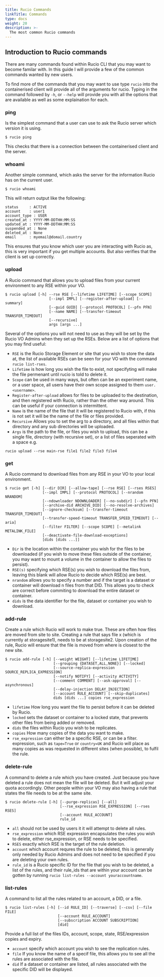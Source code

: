 ```yaml
---
title: Rucio Commands
linkTitle: Commands
type: docs
weight: 20
description: >-
  The most common Rucio commands
---
```


## Introduction to Rucio commands

There are many commands found within Rucio CLI that you may want to become
familar with. In this guide I will provide a few of the common commands wanted
by new users.

To find more of the commands that you may want to use type `rucio` into the
containerised client will provide all of the arguments for rucio. Typing in the
command followed by `-h`, or `--help` will provide you with all the options that
are available as well as some explaination for each.

### ping

Is the simplest command that a user can use to ask the Rucio server which
version it is using.

```shell
$ rucio ping
```

This checks that there is a connection between the containerised client and the
server.

### whoami

Another simple command, which asks the server for the information Rucio has on
the current user.

```shell
$ rucio whoami
```

This will return output like the following:

```shell
status     : ACTIVE
account    : user1
account_type : USER
created_at : YYYY-MM-DDTHH:MM:SS
updated_at : YYYY-MM-DDTHH:MM:SS
suspended_at : None
deleted_at : None
email      : myemail@domail.country
```

This ensures that you know which user you are interacting with Rucio as, this is
very important if you get multiple accounts. But also verifies that the client
is set up correctly.

### upload

A Rucio command that allows you to upload files from your current environment to
any RSE within your VO.

```shell
$ rucio upload [-h] --rse RSE [--lifetime LIFETIME] [--scope SCOPE]
                    [--impl IMPL] [--register-after-upload] [--summary]
                    [--guid GUID] [--protocol PROTOCOL] [--pfn PFN]
                    [--name NAME] [--transfer-timeout TRANSFER_TIMEOUT]
                    [--recursive]
                    args [args ...]
```

Several of the options you will not need to use as they will be set by the Rucio
VO Admins when they set up the RSEs. Below are a list of options that you may
find useful:

- `RSE` is the Rucio Storage Element or site that you wish to store the data at,
  the list of available RSEs can be seen for your VO with the command
  `rucio list-rses`.
- `Lifetime` is how long you wish the file to exist, not specifyting will make
  the file permenant until rucio is told to delete it.
- `Scope` can be used in many ways, but often can be an experiment name, or a
  user space, all users have their own scope assigned to them `user.<username>`.
- `Register-after-upload` allows for files to be uploaded to the destination,
  and then registered with Rucio, rather than the other way around. This can be
  useful if your connection is intermittent.
- `Name` is the name of the file that it will be registered to Rucio with, if
  this is not set it will be the name of the file or files provided.
- `Recursive` Allows you to set the arg to a directory, and all files within
  that directory and any sub directories will be uploaded.
- `Args` is the path to the file, or files you wish to upload, this can be a
  single file, directory (with recursive set), or a list of files seperated with
  a space e.g.

```shell
rucio upload --rse main-rse file1 file2 file3 file4
```

### get

A Rucio command to download files from any RSE in your VO to your local
environment.

```shell
$ rucio get [-h] [--dir DIR] [--allow-tape] [--rse RSE] [--rses RSES]
                 [--impl IMPL] [--protocol PROTOCOL] [--nrandom NRANDOM]
                 [--ndownloader NDOWNLOADER] [--no-subdir] [--pfn PFN]
                 [--archive-did ARCHIVE_DID] [--no-resolve-archives]
                 [--ignore-checksum] [--transfer-timeout TRANSFER_TIMEOUT]
                 [--transfer-speed-timeout TRANSFER_SPEED_TIMEOUT] [--aria]
                 [--filter FILTER] [--scope SCOPE] [--metalink METALINK_FILE]
                 [--deactivate-file-download-exceptions]
                 [dids [dids ...]]
```

- `Dir` is the location within the container you wish for the files to be
  downloaded (if you wish to move these files outside of the container, you may
  want to mount a volume in the container to allow the files to persist).
- `RSE(s)` specifying which RSE(s) you wish to download the files from, leaving
  this blank will allow Rucio to decide which RSE(s) are best.
- `nrandom` allows you to specify a number and if the target is a dataset or
  container will download n files from that DID. This allows you to check are
  correct before commiting to download the entire dataset or container.
- `dids` is the data identifier for the file, dataset or container you wish to
  download.

### add-rule

Create a rule which Rucio will work to make true. These are often how files are
moved from site to site. Creating a rule that says file x (which is currently at
storagesite1), needs to be at storagesite2. Upon creation of the rule, Rucio
will ensure that the file is moved from where is closest to the new site.

```shell
$ rucio add-rule [-h] [--weight WEIGHT] [--lifetime LIFETIME]
                      [--grouping {DATASET,ALL,NONE}] [--locked]
                      [--source-replica-expression SOURCE_REPLICA_EXPRESSION]
                      [--notify NOTIFY] [--activity ACTIVITY]
                      [--comment COMMENT] [--ask-approval] [--asynchronous]
                      [--delay-injection DELAY_INJECTION]
                      [--account RULE_ACCOUNT] [--skip-duplicates]
                      dids [dids ...] copies rse_expression
```

- `lifetime` How long you want the file to persist before it can be deleted by
  Rucio.
- `locked` sets the dataset or container to a locked state, that prevents other
  files from being added or removed.
- `dids` the files within Rucio you wish to be replicates.
- `copies` How many copies of the data you want to make.
- `rse_expression` can either be a specific RSE, or can be a filter. expression,
  such as `tape=True` or `country=UK` and Rucio will place as many copies as was
  requested in different sites (when possible), to fulfil the rule.

### delete-rule

A command to delete a rule which you have created. Just because you have deleted
a rule does not mean the file will be deleted. But it will adjust your quota
accordingly. Other people within your VO may also having a rule that states the
file needs to be at the same site.

```shell
$ rucio delete-rule [-h] [--purge-replicas] [--all]
                         [--rse_expression RSE_EXPRESSION] [--rses RSES]
                         [--account RULE_ACCOUNT]
                         rule_id
```

- `all` should not be used by users it it will attempt to delete all rules.
- `rse_expression` which RSE expression encapsulates the rules you wish to
  delete, either rse_expression, or RSE needs to be specified.
- `RSES` exactly which RSE is the target of the rule deletion.
- `account` which account requres the rule to be deleted, this is generally only
  needed by Rucio Admins and does not need to be specified if you are deleting
  your own rules.
- `rule_id` is a Rucio specific ID for the file that you wish to be deleted, a
  list of the rules, and their rule_ids that are within your account can be
  gotten by running `rucio list-rules --account youraccountname`.

### list-rules

A command to list all the rules related to an account, a DID, or a file.

```shell
$ rucio list-rules [-h] [--id RULE_ID] [--traverse] [--csv] [--file FILE]
                        [--account RULE_ACCOUNT]
                        [--subscription ACCOUNT SUBSCRIPTION]
                        [did]
```

Provide a full list of the files IDs, account, scope, state, RSE/expression
copies and expiry.

- `account` specify which account you wish to see the replication rules.
- `file` If you know the name of a specif file, this allows you to see all the
  rules are associated with the file.
- `did` If a dataset or container are listed, all rules associated with the
  specific DID will be displayed.
